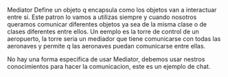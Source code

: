Mediator
Define un objeto q encapsula como los objetos van a interactuar entre si.
Este patron lo vamos a utilizas siempre y cuando nosotros queramos comunicar diferentes objetos ya sea de la misma clase o de clases diferentes entre ellos.
Un eemplo es la torre de control de un aeropuerto, la torre seria un mediador que tiene comunicarse con todas las aeronaves y permite q las aeronaves puedan comunicarse entre ellas.

No hay una forma especifica de usar Mediator, debemos usar nestros conocimientos para hacer la comunicacion, este es un ejemplo de chat.